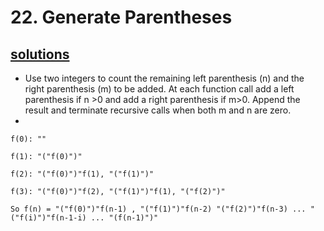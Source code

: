 # 22. Generate Parentheses

## [solutions](https://leetcode.com/problems/generate-parentheses/#/solutions)
+ Use two integers to count the remaining left parenthesis (n) and the right parenthesis (m) to be added. At each function call add a left parenthesis if n >0 and add a right parenthesis if m>0. Append the result and terminate recursive calls when both m and n are zero.
+ 
```
f(0): ""

f(1): "("f(0)")"

f(2): "("f(0)")"f(1), "("f(1)")"

f(3): "("f(0)")"f(2), "("f(1)")"f(1), "("f(2)")"

So f(n) = "("f(0)")"f(n-1) , "("f(1)")"f(n-2) "("f(2)")"f(n-3) ... "("f(i)")"f(n-1-i) ... "(f(n-1)")"
```
